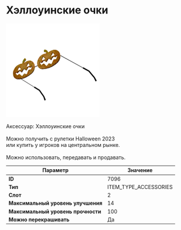 # Хэллоуинские очки

![Item Image](../img/7096.webp?raw=true)

Аксессуар: Хэллоуинские очки<br><br>Можно получить с рулетки Halloween 2023<br>или купить у игроков на центральном рынке.<br><br>Можно использовать, передавать и продавать.


| Параметр | Значение |
|----------|----------|
| **ID** | 7096 |
| **Тип** | ITEM_TYPE_ACCESSORIES |
| **Слот** | 2 |
| **Максимальный уровень улучшения** | 14 |
| **Максимальный уровень прочности** | 100 |
| **Можно перекрашивать** | Да |

